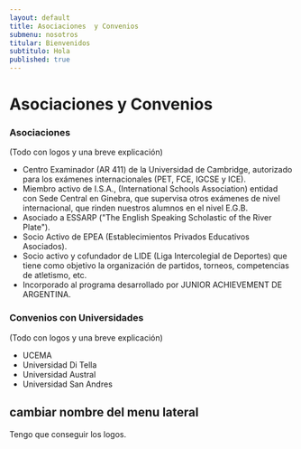 ```yaml
---
layout: default
title: Asociaciones  y Convenios
submenu: nosotros
titular: Bienvenidos
subtitulo: Hola
published: true
---
```


# Asociaciones y Convenios 

### Asociaciones
 (Todo con logos y una breve explicación)
- Centro Examinador (AR 411) de la Universidad de Cambridge, autorizado para los exámenes internacionales (PET, FCE, IGCSE y ICE).
- Miembro activo de I.S.A., (International Schools Association) entidad con Sede Central en Ginebra, que supervisa otros exámenes de nivel internacional, que rinden nuestros alumnos en el nivel E.G.B.
- Asociado a ESSARP ("The English Speaking Scholastic of the River Plate").
- Socio Activo de EPEA (Establecimientos Privados Educativos Asociados).
- Socio activo y cofundador de LIDE (Liga Intercolegial de Deportes) que tiene como objetivo la organización de partidos, torneos, competencias de atletismo, etc. 
- Incorporado al programa desarrollado por JUNIOR ACHIEVEMENT DE ARGENTINA.

### Convenios con Universidades
 (Todo con logos y una breve explicación)
- UCEMA
- Universidad Di Tella
- Universidad Austral
- Universidad San Andres

## cambiar nombre del menu lateral
Tengo que conseguir los logos.